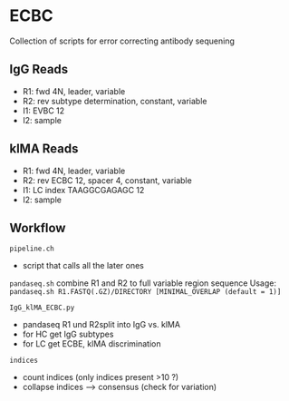 # ECBC
Collection of scripts for error correcting antibody sequening

## IgG Reads
- R1: fwd 4N, leader, variable
- R2: rev subtype determination, constant, variable
- I1: EVBC 12
- I2: sample

## klMA Reads
- R1: fwd 4N, leader, variable
- R2: rev ECBC 12, spacer 4, constant, variable
- I1: LC index TAAGGCGAGAGC 12
- I2: sample

## Workflow

`pipeline.ch`
- script that calls all the later ones

`pandaseq.sh`
combine R1 and R2 to full variable region sequence
Usage: `pandaseq.sh R1.FASTQ(.GZ)/DIRECTORY [MINIMAL_OVERLAP (default = 1)]`

`IgG_klMA_ECBC.py`
- pandaseq R1 und R2split into IgG vs. klMA
- for HC get IgG subtypes
- for LC get ECBE, klMA discrimination

`indices`
- count indices (only indices present >10 ?)
- collapse indices —> consensus (check for variation)
